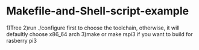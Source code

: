 # Makefile-and-Shell-script-example
1)Tree 
2)run ./configure first to choose the toolchain, otherwise, it will 
  defaultly choose x86_64 arch
3)make or make rspi3 if you want to build for rasberry pi3
